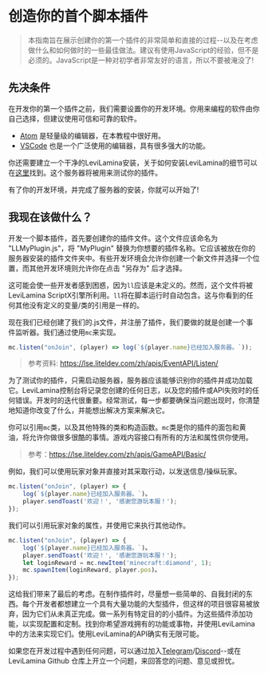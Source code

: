 # 创造你的首个脚本插件

> 本指南旨在展示创建你的第一个插件的非常简单和直接的过程--以及在考虑做什么和如何做时的一些最佳做法。建议有使用JavaScript的经验，但不是必须的。JavaScript是一种对初学者非常友好的语言，所以不要被淹没了!

## 先决条件

在开发你的第一个插件之前，我们需要设置你的开发环境。你用来编程的软件由你自己选择，但建议使用可信和可靠的软件。

- [Atom](https://atom.io/) 是轻量级的编辑器，在本教程中很好用。
- [VSCode](https://code.visualstudio.com/) 也是一个广泛使用的编辑器，具有很多强大的功能。



你还需要建立一个干净的LeviLamina安装，关于如何安装LeviLamina的细节可以在[这里](https://levilamina.liteldev.com/zh/install/)找到。这个服务器将被用来测试你的插件。

有了你的开发环境，并完成了服务器的安装，你就可以开始了!

## 我现在该做什么？

开发一个脚本插件，首先要创建你的插件文件。这个文件应该命名为 "LLMyPlugin.js"，将 "MyPlugin" 替换为你想要的插件名称。它应该被放在你的服务器安装的插件文件夹中。有些开发环境会允许你创建一个新文件并选择一个位置，而其他开发环境则允许你在点击 "另存为" 后才选择。

这可能会使一些开发者感到困惑，因为`ll`应该是未定义的。然而，这个文件将被LeviLamina ScriptX引擎所利用。`ll`将在脚本运行时自动包含。这与你看到的任何其他没有定义的变量/类的引用是一样的。

现在我们已经创建了我们的.js文件，并注册了插件，我们要做的就是创建一个事件监听器。我们通过使用`mc`来实现。

```js
mc.listen("onJoin", (player) => log(`${player.name}已经加入服务器。`));
```

> 参考资料: <https://lse.liteldev.com/zh/apis/EventAPI/Listen/>

为了测试你的插件，只需启动服务器，服务器应该能够识别你的插件并成功加载它。LeviLamina控制台将记录您创建的任何日志，以及您的插件或API失败时的任何错误。开发时的迭代很重要。经常测试，每一步都要确保当问题出现时，你清楚地知道你改变了什么，并能想出解决方案来解决它。

你可以引用`mc`类，以及其他特殊的类和构造函数。`mc`类是你的插件的面包和黄油，将允许你做很多很酷的事情。游戏内容接口有所有的方法和属性供你使用。
> 参考：<https://lse.liteldev.com/zh/apis/GameAPI/Basic/>

例如，我们可以使用玩家对象并直接对其采取行动，以发送信息/操纵玩家。

```js
mc.listen("onJoin", (player) => {
    log(`${player.name}已经加入服务器。`)。
    player.sendToast('欢迎！', '感谢您游玩本服！');
});
```

我们可以引用玩家对象的属性，并使用它来执行其他动作。

```js
mc.listen("onJoin", (player) => {
    log(`${player.name}已经加入服务器。`)。
    player.sendToast('欢迎！', '感谢您游玩本服！');
    let loginReward = mc.newItem('minecraft:diamond', 1);
    mc.spawnItem(loginReward, player.pos)。
});
```

这给我们带来了最后的考虑。在制作插件时，尽量想一些简单的、自我封闭的东西。每个开发者都想建立一个具有大量功能的大型插件，但这样的项目很容易被放弃，因为它们从未真正完成。做一系列有特定目的的小插件。为这些插件添加功能，以实现配置和定制。找到你希望游戏拥有的功能或事物，并使用LeviLamina中的方法来实现它们。使用LeviLamina的API确实有无限可能。

如果您在开发过程中遇到任何问题，可以通过加入[Telegram](https://t.me/LiteLoader)/[Discord](https://discord.gg/v5R5P4vRZk)--或在LeviLamina Github 仓库上开立一个问题，来回答您的问题、意见或担忧。
